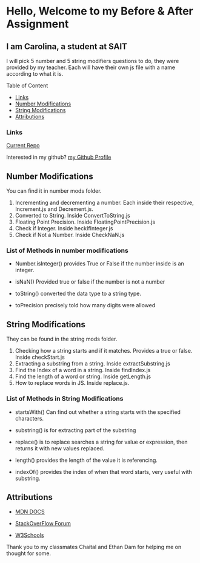 # Hello, Welcome to my Before & After Assignment

## I am Carolina, a student at SAIT

I will pick 5 number and 5 string modifiers questions to do, they were provided by my teacher. Each will have their own js file with a name according to what it is.

Table of Content

- [Links](#links)
- [Number Modifications](#number-modifications)
- [String Modifications](#string-modifications)
- [Attributions](#attributions)

### Links

[Current Repo](https://github.com/Felisong/before-and-after-assignment)

Interested in my github? [my Github Profile](https://github.com/Felisong/before-and-after-assignment)

## Number Modifications

You can find it in number mods folder.

1. Incrementing and decrementing a number. Each inside their respective, Increment.js and Decrement.js.
2. Converted to String. Inside ConvertToString.js
3. Floating Point Precision. Inside FloatingPointPrecision.js
4. Check if Integer. Inside heckIfInteger.js
5. Check if Not a Number. Inside CheckNaN.js

### List of Methods in number modifications

- Number.isInteger()
  provides True or False if the number inside is an integer.

- isNaN()
  Provided true or false if the number is not a number

- toString()
  converted the data type to a string type.

- toPrecision
  precisely told how many digits were allowed

## String Modifications

They can be found in the string mods folder.

1. Checking how a string starts and if it matches. Provides a true or false. Inside checkStart.js
2. Extracting a substring from a string. Inside extractSubstring.js
3. Find the Index of a word in a string. Inside findIndex.js
4. Find the length of a word or string. Inside getLength.js
5. How to replace words in JS. Inside replace.js.

### List of Methods in String Modifications

- startsWith()
  Can find out whether a string starts with the specified characters.

- substring()
  is for extracting part of the substring

- replace()
  is to replace searches a string for value or expression, then returns it with new values replaced.

- length()
  provides the length of the value it is referencing.

- indexOf()
  provides the index of when that word starts, very useful with substring.

## Attributions

- [MDN DOCS](https://developer.mozilla.org/en-US/)

- [StackOverFlow Forum](https://stackoverflow.com/questions/40528646/increment-in-for-loop-javascript)

- [W3Schools](https://www.w3schools.com)

Thank you to my classmates Chaital and Ethan Dam for helping me on thought for some.

